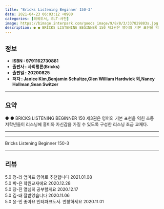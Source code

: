 ```yaml
---
title: "Bricks Listening Beginner 150-3"
date: 2021-04-23 06:03:12 +0900
categories: [외국도서, ELT-사전]
image: https://bimage.interpark.com/goods_image/9/8/8/3/337829883s.jpg
description: ● ● BRICKS LISTENING BEGINNER 150 제3권은 영어의 기본 표현을 익힌 초등 저학년들이 리스닝에 흥미와 자신감을 가질 수 있도록 구성한 리스닝 초급 교재다.
---
```


## **정보**

- **ISBN : 9791162730881**
- **출판사 : 사회평론(Bricks)**
- **출판일 : 20200825**
- **저자 : Janice Kim,Benjamin Schultze,Glen William Hardwick 외,Nancy Hollman,Sean Switzer**

------



## **요약**

●  ●  BRICKS LISTENING BEGINNER 150 제3권은 영어의 기본 표현을 익힌 초등 저학년들이 리스닝에 흥미와 자신감을 가질 수 있도록 구성한 리스닝 초급 교재다.

------



------


Bricks Listening Beginner 150-3 

------


## **리뷰** 

5.0 정-라 엄마표 영어로 추천합니다 2021.01.08 <br/>5.0 박-은 학원교재에요
 2020.12.28 <br/>5.0 장-진 열심히 공부할게요 2020.12.17 <br/>5.0 김-태 잘받았습니다 2020.11.06 <br/>5.0 윤-민 좋아요 인터파크도서.  번창하세요 2020.11.01 <br/>